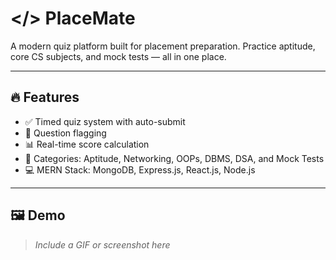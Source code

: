 
# </> PlaceMate

A modern quiz platform built for placement preparation. Practice aptitude, core CS subjects, and mock tests — all in one place.

---

## 🔥 Features

- ✅ Timed quiz system with auto-submit
- 🚩 Question flagging
- 📊 Real-time score calculation
- 🧠 Categories: Aptitude, Networking, OOPs, DBMS, DSA, and Mock Tests
- 💻 MERN Stack: MongoDB, Express.js, React.js, Node.js

---

## 🖼️ Demo

> _Include a GIF or screenshot here_

